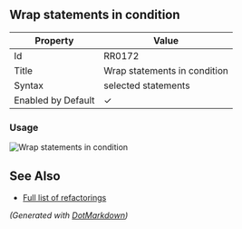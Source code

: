 ## Wrap statements in condition

| Property           | Value                        |
| ------------------ | ---------------------------- |
| Id                 | RR0172                       |
| Title              | Wrap statements in condition |
| Syntax             | selected statements          |
| Enabled by Default | &#x2713;                     |

### Usage

![Wrap statements in condition](../../images/refactorings/WrapStatementsInCondition.png)

## See Also

* [Full list of refactorings](Refactorings.md)


*\(Generated with [DotMarkdown](http://github.com/JosefPihrt/DotMarkdown)\)*
